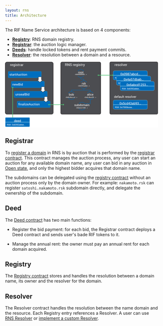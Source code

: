 ```yaml
---
layout: rns
title: Architecture
---
```


The RIF Name Service architecture is based on 4 components:
- [**Registry**](#registry): RNS domain registry.
- [**Registrar**](#registrar): the auction logic manager.
- [**Deeds**](#deed): handle locked tokens and rent payment commits.
- [**Resolver**](#resolver): the resolution between a domain and a resource.

![Architecture](/img/structure.png)

## Registrar

To [register a domain](/Operation/Register-a-name) in RNS is by auction that is performed by the [registrar contract](/Architecture/Registrar). This contract manages the auction process, any user can start an auction for any available domain name, any user can bid in any auction in [Open state](/Architecture/Registrar/#states), and only the highest bidder acquires that domain name.

The subdomains can be delegated using the [registry contract](/Architecture/Registry) without an auction process only by the domain owner. For example: `nakamoto.rsk` can register `satoshi.nakamoto.rsk` subdomain directly, and delegate the ownership of the subdomain.

## Deed

The [Deed contract](/Architecture/Deed) has two main functions:
- Register the bid payment: for each bid, the Registrar contract deploys a Deed contract and sends user's bade RIF tokens to it.

- Manage the annual rent: the owner must pay an annual rent for each domain acquired.

## Registry

The [Registry contract](/Architecture/Registry) stores and handles the resolution between a domain name, its owner and the resolver for the domain.

## Resolver

The Resolver contract handles the resolution between the name domain and the resource. Each Registry entry references a Resolver. A user can use [RNS Resolver](/Architecture/Resolver) or [implement a custom Resolver](/Operation/Resolve-a-name/).
